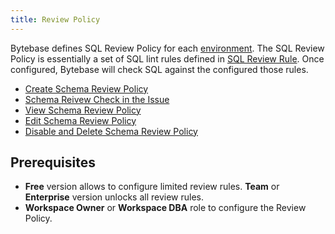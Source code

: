 ```yaml
---
title: Review Policy
---
```


Bytebase defines SQL Review Policy for each [environment](/docs/concepts/data-model#environment).
The SQL Review Policy is essentially a set of SQL lint rules defined in [SQL Review Rule](/docs/sql-review/review-rules). Once configured, Bytebase will check SQL against the configured those rules.

- [Create Schema Review Policy](/docs/sql-review/review-policy/create-schema-review-policy)
- [Schema Reivew Check in the Issue](/docs/sql-review/review-policy/schema-review-check-in-the-issue)
- [View Schema Review Policy](/docs/sql-review/review-policy/view-schema-review-policy)
- [Edit Schema Review Policy](/docs/sql-review/review-policy/edit-schema-review-policy)
- [Disable and Delete Schema Review Policy](/docs/sql-review/review-policy/disable-delete-policy)

## Prerequisites

- **Free** version allows to configure limited review rules. **Team** or **Enterprise** version unlocks all review rules.
- **Workspace Owner** or **Workspace DBA** role to configure the Review Policy.
